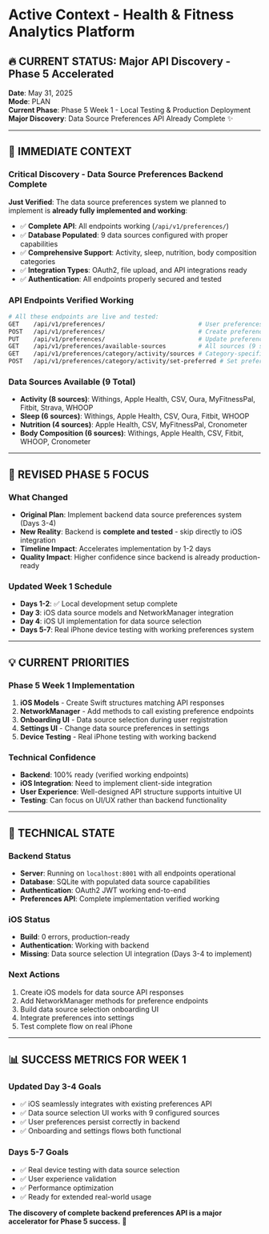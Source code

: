# Active Context - Health & Fitness Analytics Platform

## 🔥 **CURRENT STATUS: Major API Discovery - Phase 5 Accelerated**

**Date**: May 31, 2025  
**Mode**: PLAN  
**Current Phase**: Phase 5 Week 1 - Local Testing & Production Deployment  
**Major Discovery**: Data Source Preferences API Already Complete ✨

---

## 🎯 **IMMEDIATE CONTEXT**

### **Critical Discovery - Data Source Preferences Backend Complete**
**Just Verified**: The data source preferences system we planned to implement is **already fully implemented and working**:

- ✅ **Complete API**: All endpoints working (`/api/v1/preferences/`)
- ✅ **Database Populated**: 9 data sources configured with proper capabilities
- ✅ **Comprehensive Support**: Activity, sleep, nutrition, body composition categories
- ✅ **Integration Types**: OAuth2, file upload, and API integrations ready
- ✅ **Authentication**: All endpoints properly secured and tested

### **API Endpoints Verified Working**
```bash
# All these endpoints are live and tested:
GET    /api/v1/preferences/                          # User preferences
POST   /api/v1/preferences/                          # Create preferences
PUT    /api/v1/preferences/                          # Update preferences
GET    /api/v1/preferences/available-sources         # All sources (9 sources)
GET    /api/v1/preferences/category/activity/sources # Category-specific
POST   /api/v1/preferences/category/activity/set-preferred # Set preference
```

### **Data Sources Available (9 Total)**
- **Activity (8 sources)**: Withings, Apple Health, CSV, Oura, MyFitnessPal, Fitbit, Strava, WHOOP
- **Sleep (6 sources)**: Withings, Apple Health, CSV, Oura, Fitbit, WHOOP  
- **Nutrition (4 sources)**: Apple Health, CSV, MyFitnessPal, Cronometer
- **Body Composition (6 sources)**: Withings, Apple Health, CSV, Fitbit, WHOOP, Cronometer

---

## 🚀 **REVISED PHASE 5 FOCUS**

### **What Changed**
- **Original Plan**: Implement backend data source preferences system (Days 3-4)
- **New Reality**: Backend is **complete and tested** - skip directly to iOS integration
- **Timeline Impact**: Accelerates implementation by 1-2 days
- **Quality Impact**: Higher confidence since backend is already production-ready

### **Updated Week 1 Schedule**
- **Days 1-2**: ✅ Local development setup complete
- **Day 3**: iOS data source models and NetworkManager integration  
- **Day 4**: iOS UI implementation for data source selection
- **Days 5-7**: Real iPhone device testing with working preferences system

---

## 💡 **CURRENT PRIORITIES**

### **Phase 5 Week 1 Implementation**
1. **iOS Models** - Create Swift structures matching API responses
2. **NetworkManager** - Add methods to call existing preference endpoints
3. **Onboarding UI** - Data source selection during user registration
4. **Settings UI** - Change data source preferences in settings
5. **Device Testing** - Real iPhone testing with working backend

### **Technical Confidence**
- **Backend**: 100% ready (verified working endpoints)
- **iOS Integration**: Need to implement client-side integration
- **User Experience**: Well-designed API structure supports intuitive UI
- **Testing**: Can focus on UI/UX rather than backend functionality

---

## 🔧 **TECHNICAL STATE**

### **Backend Status** 
- **Server**: Running on `localhost:8001` with all endpoints operational
- **Database**: SQLite with populated data source capabilities
- **Authentication**: OAuth2 JWT working end-to-end
- **Preferences API**: Complete implementation verified working

### **iOS Status**
- **Build**: 0 errors, production-ready
- **Authentication**: Working with backend
- **Missing**: Data source selection UI integration (Days 3-4 to implement)

### **Next Actions**
1. Create iOS models for data source API responses
2. Add NetworkManager methods for preference endpoints  
3. Build data source selection onboarding UI
4. Integrate preferences into settings
5. Test complete flow on real iPhone

---

## 📊 **SUCCESS METRICS FOR WEEK 1**

### **Updated Day 3-4 Goals**
- ✅ iOS seamlessly integrates with existing preferences API
- ✅ Data source selection UI works with 9 configured sources
- ✅ User preferences persist correctly in backend
- ✅ Onboarding and settings flows both functional

### **Days 5-7 Goals**  
- ✅ Real device testing with data source selection
- ✅ User experience validation
- ✅ Performance optimization
- ✅ Ready for extended real-world usage

**The discovery of complete backend preferences API is a major accelerator for Phase 5 success.** 🎯 